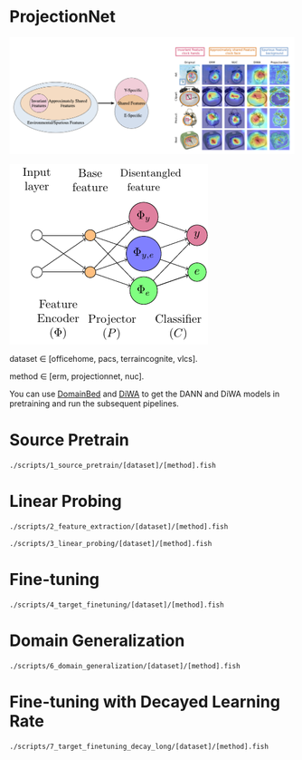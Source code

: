 # ProjectionNet
<!-- figure/image.png -->


![image](./figures/image.png)

![image](./figures/arch.png)


dataset $\in$ [officehome, pacs, terraincognite, vlcs].

method $\in$ [erm, projectionnet, nuc].

You can use [DomainBed](https://github.com/facebookresearch/DomainBed) and [DiWA](https://github.com/alexrame/diwa) to get the DANN and DiWA models in pretraining and run the subsequent pipelines.

# Source Pretrain

```fish
./scripts/1_source_pretrain/[dataset]/[method].fish
```


# Linear Probing
```fish
./scripts/2_feature_extraction/[dataset]/[method].fish
```

```fish
./scripts/3_linear_probing/[dataset]/[method].fish
```

# Fine-tuning
```fish
./scripts/4_target_finetuning/[dataset]/[method].fish
```

# Domain Generalization
```fish
./scripts/6_domain_generalization/[dataset]/[method].fish
```

# Fine-tuning with Decayed Learning Rate
```fish
./scripts/7_target_finetuning_decay_long/[dataset]/[method].fish
```


